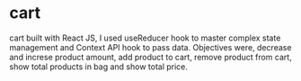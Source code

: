 # cart
cart built with React JS, I used useReducer hook to master complex state management and Context API hook to pass data. 
Objectives were, decrease and increse product amount, add product to cart, remove product from cart, show total products in bag
and show total price.
